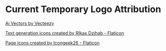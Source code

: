 # Current Temporary Logo Attribution

<a href="https://www.vecteezy.com/free-vector/ai">Ai Vectors by Vecteezy</a>

<a href="https://www.flaticon.com/free-icons/text-generation" title="text generation icons">Text generation icons created by RIkas Dzihab - Flaticon</a>

<a href="https://www.flaticon.com/free-icons/page" title="page icons">Page icons created by Icongeek26 - Flaticon</a>
